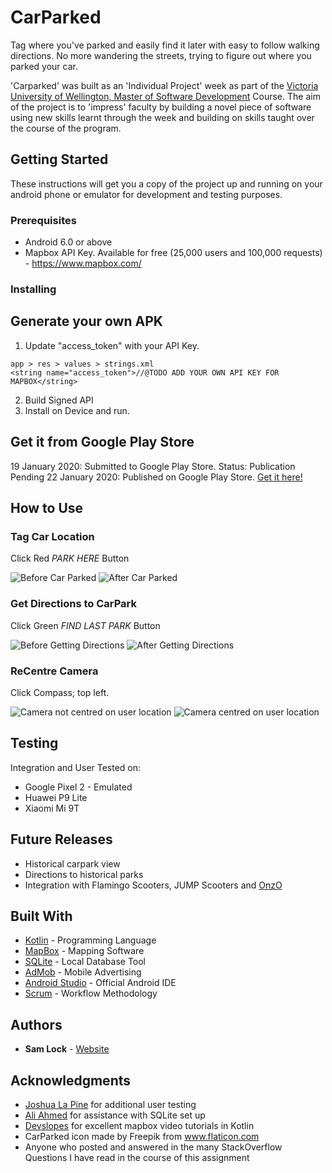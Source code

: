 # CarParked

Tag where you've parked and easily find it later with easy to follow walking directions. No more wandering the streets, trying to figure out where you parked your car. 

'Carparked' was built as an 'Individual Project' week as part of the [Victoria University of Wellington, Master of Software Development](https://www.wgtn.ac.nz/ecs/study/postgraduate-study/software-development) Course. The aim of the project is to 'impress' faculty by building a novel piece of software using new skills learnt through the week and building on skills taught over the course of the program. 

## Getting Started

These instructions will get you a copy of the project up and running on your android phone or emulator for development and testing purposes. 

### Prerequisites

* Android 6.0 or above
* Mapbox API Key. Available for free (25,000 users and 100,000 requests) - https://www.mapbox.com/


### Installing

## Generate your own APK

1. Update "access_token" with your API Key. 
```
app > res > values > strings.xml
<string name="access_token">//@TODO ADD YOUR OWN API KEY FOR MAPBOX</string>
```
2. Build Signed API
3. Install on Device and run. 

## Get it from Google Play Store

19 January 2020: Submitted to Google Play Store. Status: Publication Pending
22 January 2020: Published on Google Play Store. [Get it here!](https://play.google.com/store/apps/details?id=com.samlock.carparker&hl=en)

## How to Use

### Tag Car Location
Click Red *PARK HERE* Button

![Before Car Parked](/parkHereBefore.PNG)
![After Car Parked](/parkHereAfter.PNG)

### Get Directions to CarPark
Click Green *FIND LAST PARK* Button

![Before Getting Directions](/findParkBefore.PNG)
![After Getting Directions](/findParkAfter.PNG)

### ReCentre Camera
Click Compass; top left.

![Camera not centred on user location](/centreBefore.PNG)
![Camera centred on user location](/centreAfter.PNG)

## Testing

Integration and User Tested on: 

* Google Pixel 2 - Emulated
* Huawei P9 Lite
* Xiaomi Mi 9T

## Future Releases

* Historical carpark view
* Directions to historical parks
* Integration with Flamingo Scooters, JUMP Scooters and [OnzO](https://github.com/ubahnverleih/WoBike/blob/master/Onzo.md)

## Built With

* [Kotlin](https://kotlinlang.org/) - Programming Language
* [MapBox](https://www.mapbox.com/) - Mapping Software
* [SQLite](https://www.sqlite.org/index.html) - Local Database Tool
* [AdMob](https://admob.google.com/home/) - Mobile Advertising
* [Android Studio](https://developer.android.com/studio) - Official Android IDE
* [Scrum](https://en.wikipedia.org/wiki/Scrum_(software_development)) - Workflow Methodology


## Authors

* **Sam Lock**  - [Website](http://samlock.nz)


## Acknowledgments

* [Joshua La Pine](https://github.com/Jelop) for additional user testing
* [Ali Ahmed](https://ecs.wgtn.ac.nz/Main/AliAhmed) for assistance with SQLite set up
* [Devslopes](https://devslopes.com/) for excellent mapbox video tutorials in Kotlin
* CarParked icon made by Freepik from www.flaticon.com
* Anyone who posted and answered in the many StackOverflow Questions I have read in the course of this assignment

